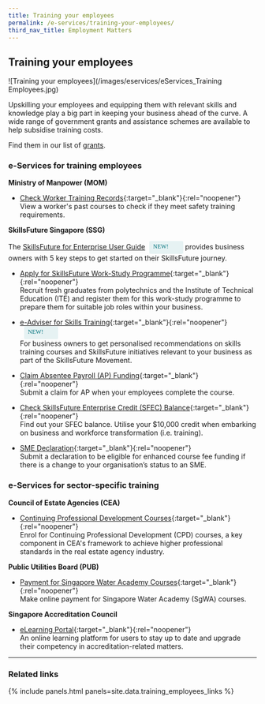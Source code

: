 ```yaml
---
title: Training your employees
permalink: /e-services/training-your-employees/
third_nav_title: Employment Matters
---
```


## Training your employees

![Training your employees](/images/eservices/eServices_Training Employees.jpg)

Upskilling your employees and equipping them with relevant skills and knowledge play a big part in keeping your business ahead of the curve. A wide range of government grants and assistance schemes are available to help subsidise training costs.

Find them in our list of [grants](/gov-assist/grants/).

### e-Services for training employees

**Ministry of Manpower (MOM)**

- [Check Worker Training Records](https://www.mom.gov.sg/eservices/services/check-worker-training-records){:target="_blank"}{:rel="noopener"}
  <br>View a worker's past courses to check if they meet safety training requirements.

**SkillsFuture Singapore (SSG)**

The [SkillsFuture for Enterprise User Guide](/skillsfuture-for-enterprise/?src=eservices_training)<span style="background: #E6F2F3; border-radius: 3px; width: 53px; height: 22px; padding: 2px 8px; font-family: hknova-bold; font-size: 12px; line-height: 18px; color: #02737D; display: inline-block; vertical-align: middle; margin-left: 8px;"> NEW!</span> provides business owners with 5 key steps to get started on their SkillsFuture journey.

- [Apply for SkillsFuture Work-Study Programme](https://www.enterprisejobskills.gov.sg/content/recruit-talent/skillsfuture-work-study-programme.html){:target="_blank"}{:rel="noopener"}
  <br>Recruit fresh graduates from polytechnics and the Institute of Technical Education (ITE) and register them for this work-study programme to prepare them for suitable job roles within your business.

- [e-Adviser for Skills Training](https://eadviser.gobusiness.io/skillstraining?src=eservices_training){:target="_blank"}{:rel="noopener"}<span style="background: #E6F2F3; border-radius: 3px; width: 53px; height: 22px; padding: 2px 8px; font-family: hknova-bold; font-size: 12px; line-height: 18px; color: #02737D; display: inline-block; vertical-align: middle; margin-left: 8px;"> NEW!</span>
  <br>For business owners to get personalised recommendations on skills training courses and SkillsFuture initiatives relevant to your business as part of the SkillsFuture Movement.

- [Claim Absentee Payroll (AP) Funding](https://psgsfts.enterprisejobskills.gov.sg/Callbackhandler/Prelogin.aspx){:target="_blank"}{:rel="noopener"}
  <br>Submit a claim for AP when your employees complete the course.

- [Check SkillsFuture Enterprise Credit (SFEC) Balance](https://sfec.enterprisejobskills.gov.sg/Callbackhandler/Prelogin.aspx){:target="_blank"}{:rel="noopener"}
  <br>Find out your SFEC balance. Utilise your $10,000 credit when embarking on business and workforce transformation (i.e. training).

- [SME Declaration](https://sfec.enterprisejobskills.gov.sg/Callbackhandler/Prelogin.aspx){:target="_blank"}{:rel="noopener"}
  <br>Submit a declaration to be eligible for enhanced course fee funding if there is a change to your organisation’s status to an SME.

### e-Services for sector-specific training

**Council of Estate Agencies (CEA)**

- [Continuing Professional Development Courses](https://www.cea.gov.sg/cpd){:target="_blank"}{:rel="noopener"}
  <br>Enrol for Continuing Professional Development (CPD) courses, a key component in CEA's framework to achieve higher professional standards in the real estate agency industry.

**Public Utilities Board (PUB)**

- [Payment for Singapore Water Academy Courses](https://app.pub.gov.sg/epay/Pages/PaySGWaterAcademyCourses.aspx){:target="_blank"}{:rel="noopener"}
  <br>Make online payment for Singapore Water Academy (SgWA) courses.

**Singapore Accreditation Council**

- [eLearning Portal](https://lms.wizlearn.com/sacelearning/Login/Login.aspx?returnUrl=/sacelearning/){:target="_blank"}{:rel="noopener"}
  <br>An online learning platform for users to stay up to date and upgrade their competency in accreditation-related matters.

---

### Related links

{% include panels.html panels=site.data.training_employees_links %}
